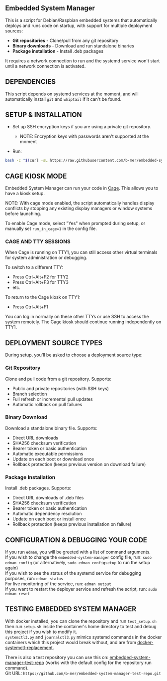 Embedded System Manager
-----------------------

This is a script for Debian/Raspbian embedded systems that automatically deploys and runs code on startup, with support for multiple deployment sources:
- **Git repositories** - Clone/pull from any git repository
- **Binary downloads** - Download and run standalone binaries
- **Package installation** - Install .deb packages

It requires a network connection to run and the systemd service won't start until a network connection is activated.

DEPENDENCIES
------------

This script depends on systemd services at the moment, and will automatically install `git` and `whiptail` if it can't be found.

SETUP & INSTALLATION
--------------------

- Set up SSH encryption keys if you are using a private git repository.
  - NOTE: Encryption keys with passwords aren't supported at the moment

- Run:
```bash
bash -c "$(curl -sL https://raw.githubusercontent.com/b-mer/embedded-system-manager/main/install.sh)"
```

CAGE KIOSK MODE
---------------

Embedded System Manager can run your code in [Cage](https://github.com/cage-kiosk/cage). This allows you to have a kiosk setup.

NOTE: With cage mode enabled, the script automatically handles display conflicts by stopping any existing display managers or window systems before launching.

To enable Cage mode, select "Yes" when prompted during setup, or manually set `run_in_cage=1` in the config file.

### CAGE AND TTY SESSIONS

When Cage is running on TTY1, you can still access other virtual terminals for system administration or debugging.

To switch to a different TTY:
- Press Ctrl+Alt+F2 for TTY2
- Press Ctrl+Alt+F3 for TTY3
- etc.

To return to the Cage kiosk on TTY1:
- Press Ctrl+Alt+F1

You can log in normally on these other TTYs or use SSH to access the system remotely. The Cage kiosk should continue running independently on TTY1.

DEPLOYMENT SOURCE TYPES
------------------------

During setup, you'll be asked to choose a deployment source type:

### Git Repository
Clone and pull code from a git repository. Supports:
- Public and private repositories (with SSH keys)
- Branch selection
- Full refresh or incremental pull updates
- Automatic rollback on pull failures

### Binary Download
Download a standalone binary file. Supports:
- Direct URL downloads
- SHA256 checksum verification
- Bearer token or basic authentication
- Automatic executable permissions
- Update on each boot or download once
- Rollback protection (keeps previous version on download failure)

### Package Installation
Install .deb packages. Supports:
- Direct URL downloads of .deb files
- SHA256 checksum verification
- Bearer token or basic authentication
- Automatic dependency resolution
- Update on each boot or install once
- Rollback protection (keeps previous installation on failure)

CONFIGURATION & DEBUGGING YOUR CODE
-----------------------------------

If you run `edman`, you will be greeted with a list of command arguments.  
If you wish to change the `embedded-system-manager` config file, run: `sudo edman config` (or alternatively, `sudo edman configsetup` to run the setup again)  
If you wish to see the status of the systemd service for debugging purposes, run: `edman status`  
For live monitoring of the service, run: `edman output`  
If you want to restart the deployer service and refresh the script, run: `sudo edman reset`

TESTING EMBEDDED SYSTEM MANAGER
-------------------------------

With docker installed, you can clone the repository and run `test_setup.sh` then run `setup.sh` inside the container's home directory to test and debug this project if you wish to modify it.  
`systemctl3.py` and `journalctl3.py` mimics systemd commands in the docker containers which this project would break without, and are from [docker-systemctl-replacement](https://github.com/gdraheim/docker-systemctl-replacement).

There is also a test repository you can use this on: [embedded-system-manager-test-repo](https://github.com/b-mer/embedded-system-manager-test-repo) (works with the default config for the repository run command).  
Git URL: `https://github.com/b-mer/embedded-system-manager-test-repo.git`
